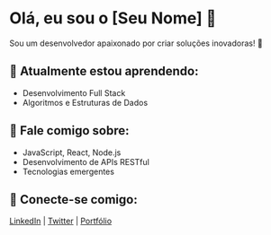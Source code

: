 # Olá, eu sou o [Seu Nome] 👋

Sou um desenvolvedor apaixonado por criar soluções inovadoras! 🚀

## 🌱 Atualmente estou aprendendo:
- Desenvolvimento Full Stack
- Algoritmos e Estruturas de Dados

## 💬 Fale comigo sobre:
- JavaScript, React, Node.js
- Desenvolvimento de APIs RESTful
- Tecnologias emergentes

## 🔗 Conecte-se comigo:
[LinkedIn](https://www.linkedin.com/in/seunome) | [Twitter](https://twitter.com/seunome) | [Portfólio](https://seuportfolio.com)

